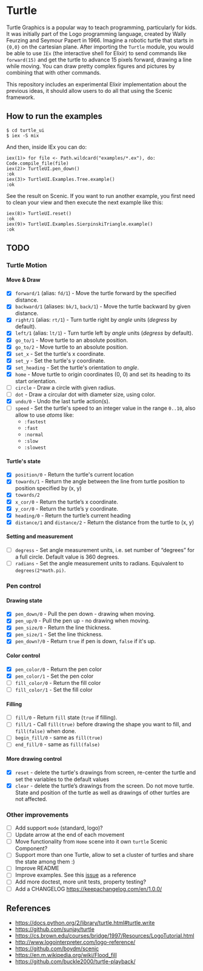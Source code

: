 # Turtle

Turtle Graphics is a popular way to teach programming, particularly for kids. It
was initially part of the Logo programming language, created by Wally Feurzing
and Seymour Papert in 1966. Imagine a robotic turtle that starts in `{0,0}` on
the cartesian plane. After importing the `Turtle` module, you would be able to
use `IEx` (the interactive shell for Elixir) to send commands like `forward(15)`
and get the turtle to advance 15 pixels forward, drawing a line while moving.
You can draw pretty complex figures and
pictures by combining that with other commands.

This repository includes an experimental Elixir implementation about the
previous ideas, it should allow users to do all that using the Scenic
framework.

## How to run the examples

```console
$ cd turtle_ui
$ iex -S mix
```

And then, inside IEx you can do:

```iex
iex(1)> for file <- Path.wildcard("examples/*.ex"), do: Code.compile_file(file)
iex(2)> TurtleUI.pen_down()
:ok
iex(3)> TurtleUI.Examples.Tree.example()
:ok
```

See the result on Scenic. If you want to run another example, you first need to
clean your view and then execute the next example like this:

```iex
iex(8)> TurtleUI.reset()
:ok
iex(9)> TurtleUI.Examples.SierpinskiTriangle.example()
:ok
```

## TODO

### Turtle Motion

#### Move & Draw

* [x] `forward/1` (alias: `fd/1`) - Move the turtle forward by the specified distance.
* [x] `backward/1` (aliases: `bk/1`, `back/1`) - Move the turtle backward by given distance.
* [x] `right/1` (alias: `rt/1`) - Turn turtle right by _angle_ units (_degress_ by default).
* [x] `left/1` (alias: `lt/1`) - Turn turtle left by _angle_ units (_degress_ by default).
* [x] `go_to/1` - Move turtle to an absolute position.
* [x] `go_to/2` - Move turtle to an absolute position.
* [x] `set_x` - Set the turtle's x coordinate.
* [x] `set_y` - Set the turtle's y coordinate.
* [x] `set_heading` - Set the turtle's orientation to _angle_.
* [x] `home` - Move turtle to origin coordinates (0, 0) and set its heading to its start orientation.
* [ ] `circle` - Draw a circle with given radius.
* [ ] `dot` - Draw a circular dot with diameter size, using color.
* [x] `undo/0` - Undo the last turtle action(s).
* [ ] `speed` - Set the turtle's speed to an integer value in the range `0..10`, also allow to use _atoms_ like:
  - `:fastest`
  - `:fast`
  - `:normal`
  - `:slow`
  - `:slowest`

#### Turtle's state

* [x] `position/0` - Return the turtle's current location
* [x] `towards/1` - Return the angle between the line from turtle position to position specified by (x, y)
* [x] `towards/2`
* [x] `x_cor/0` - Return the turtle’s x coordinate.
* [x] `y_cor/0` - Return the turtle’s y coordinate.
* [x] `heading/0` - Return the turtle’s current heading
* [x] `distance/1` and `distance/2` - Return the distance from the turtle to (x, y)

#### Setting and measurement

* [ ] `degress` - Set angle measurement units, i.e. set number of “degrees” for
  a full circle. Default value is 360 degrees.
* [ ] `radians` - Set the angle measurement units to radians. Equivalent to `degrees(2*math.pi)`.

### Pen control

#### Drawing state

* [x] `pen_down/0` - Pull the pen down - drawing when moving.
* [x] `pen_up/0` - Pull the pen up - no drawing when moving.
* [x] `pen_size/0` - Return the line thickness.
* [x] `pen_size/1` - Set the line thickness.
* [x] `pen_down?/0` - Return `true` if pen is down, `false` if it's up.

#### Color control

* [x] `pen_color/0` - Return the pen color
* [x] `pen_color/1` - Set the pen color
* [ ] `fill_color/0` - Return the fill color
* [ ] `fill_color/1` - Set the fill color

#### Filling

* [ ] `fill/0` - Return `fill` state (`true` if filling).
* [ ] `fill/1` - Call `fill(true)` before drawing the shape you want to fill, and `fill(false)` when done.
* [ ] `begin_fill/0` - same as `fill(true)`
* [ ] `end_fill/0` - same as `fill(false)`

#### More drawing control

* [x] `reset` - delete the turtle's drawings from screen, re-center the turtle
      and set the variables to the default values
* [x] `clear` - delete the turtle’s drawings from the screen. Do not move
      turtle. State and position of the turtle as well as drawings of other
      turtles are not affected.

### Other improvements

* [ ] Add support `mode` (standard, logo)?
* [ ] Update arrow at the end of each movement
* [ ] Move functionality from `Home` scene into it own `turtle` Scenic Component?
* [ ] Support more than one Turtle, allow to set a cluster of turtles and share the state among them :)
* [ ] Improve README
* [ ] Improve examples. See this [issue](https://github.com/sunjay/turtle/issues/25) as a reference
* [ ] Add more doctest, more unit tests, property testing?
* [ ] Add a CHANGELOG https://keepachangelog.com/en/1.0.0/

## References

* https://docs.python.org/2/library/turtle.html#turtle.write
* https://github.com/sunjay/turtle
* https://cs.brown.edu/courses/bridge/1997/Resources/LogoTutorial.html
* http://www.logointerpreter.com/logo-reference/
* https://github.com/boydm/scenic
* https://en.m.wikipedia.org/wiki/Flood_fill
* https://github.com/buckle2000/turtle-playback/
